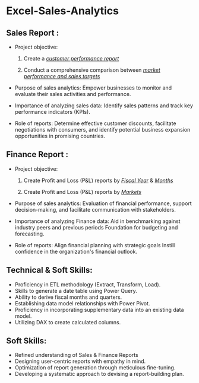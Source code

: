 # Excel-Sales-Analytics
## Sales Report :


- Project objective: 

    1. Create a _[customer performance report](https://github.com/SMIT299/Excel-Sales-Analytics/blob/main/Customer%20Performance%20Report.pdf)_ 

    2. Conduct a comprehensive comparison between _[market performance and sales targets](https://github.com/SMIT299/Excel-Sales-Analytics/blob/main/Market%20Performance%20vs%20Target%20Report.pdf)_

- Purpose of sales analytics: Empower businesses to monitor and evaluate their sales activities and performance.

- Importance of analyzing sales data: Identify sales patterns and track key performance indicators (KPIs).

- Role of reports: Determine effective customer discounts, facilitate negotiations with consumers, and identify potential business expansion opportunities in promising countries.


## Finance Report :

- Project objective: 

    1. Create Profit and Loss (P&L) reports by _[Fiscal Year](https://github.com/SMIT299/Excel-Sales-Analytics/blob/main/P%26L%20Statement%20by%20Fiscal%20Year.pdf)_ & _[Months](https://github.com/SMIT299/Excel-Sales_Analysis/blob/main/P%26L%20Statement%20by%20Months.pdf)_ 

   2. Create Profit and Loss (P&L) reports by _[Markets](https://github.com/SMIT299/Excel-Sales_Analysis/blob/main/P%26L%20Statement%20by%20Markets.pdf)_

- Purpose of sales analytics: Evaluation of financial performance, support decision-making, and facilitate communication with stakeholders.

- Importance of analyzing Finance data: Aid in benchmarking against industry peers and previous periods Foundation for budgeting and forecasting.

- Role of reports: Align financial planning with strategic goals Instill confidence in the organization's financial outlook.


## Technical & Soft Skills:
- 	Proficiency in ETL methodology (Extract, Transform, Load).
- 	Skills to generate a date table using Power Query.
- 	Ability to derive fiscal months and quarters.
- 	Establishing data model relationships with Power Pivot.
- 	Proficiency in incorporating supplementary data into an existing data model.
- 	Utilizing DAX to create calculated columns.

## Soft Skills:
- 	Refined understanding of Sales & Finance Reports
- 	Designing user-centric reports with empathy in mind.
- 	Optimization of report generation through meticulous fine-tuning.
- 	Developing a systematic approach to devising a report-building plan.


